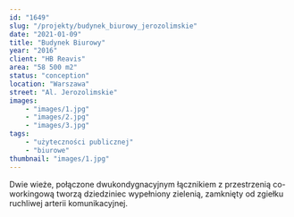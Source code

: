 ```yaml
---
id: "1649"
slug: "/projekty/budynek_biurowy_jerozolimskie"
date: "2021-01-09"
title: "Budynek Biurowy"
year: "2016"
client: "HB Reavis"
area: "58 500 m2"
status: "conception"
location: "Warszawa"
street: "Al. Jerozolimskie"
images:
    - "images/1.jpg"
    - "images/2.jpg"
    - "images/3.jpg" 
tags: 
    - "użyteczności publicznej"
    - "biurowe"
thumbnail: "images/1.jpg"
---
```

Dwie wieże, połączone dwukondygnacyjnym łącznikiem z przestrzenią co-workingową tworzą dziedziniec wypełniony zielenią, zamknięty od zgiełku ruchliwej arterii komunikacyjnej.